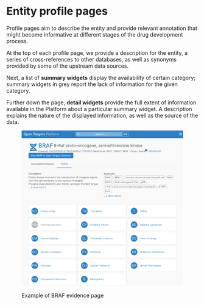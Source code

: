 # Entity profile pages

Profile pages aim to describe the entity and provide relevant annotation that might become informative at different stages of the drug development process.

At the top of each profile page, we provide a description for the entity, a series of cross-references to other databases, as well as synonyms provided by some of the upstream data sources.

Next, a list of **summary widgets** display the availability of certain category; summary widgets in grey report the lack of information for the given category.

Further down the page, **detail widgets** provide the full extent of information available in the Platform about a particular summary widget. A description explains the nature of the displayed information, as well as the source of the data.

<figure><img src="../.gitbook/assets/Screenshot 2024-09-18 at 09.57.38.png" alt=""><figcaption><p>Example of BRAF evidence page</p></figcaption></figure>


